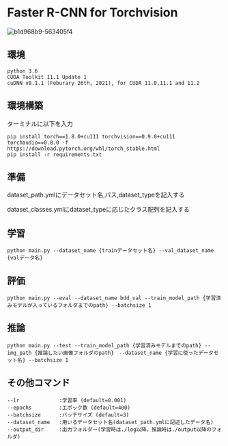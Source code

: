 # Faster R-CNN for Torchvision

![b1d968b9-563405f4](https://user-images.githubusercontent.com/63311737/165238247-60c27db4-b3d7-46a1-9e31-a8513c4e088f.jpg)


## 環境
```
python 3.6
CUDA Toolkit 11.1 Update 1
cuDNN v8.1.1 (Feburary 26th, 2021), for CUDA 11.0,11.1 and 11.2
```

## 環境構築

ターミナルに以下を入力
```
pip install torch==1.8.0+cu111 torchvision==0.9.0+cu111 torchaudio==0.8.0 -f https://download.pytorch.org/whl/torch_stable.html
pip install -r requirements.txt
```




## 準備

dataset_path.ymlにデータセット名,パス,dataset_typeを記入する

dataset_classes.ymlにdataset_typeに応じたクラス配列を記入する


## 学習
```
python main.py --dataset_name {trainデータセット名} --val_dataset_name　{valデータ名}
```


## 評価
```
python main.py --eval --dataset_name bdd_val --train_model_path {学習済みモデルが入っているフォルダまでのpath} --batchsize 1
```

## 推論
```
python main.py --test --train_model_path {学習済みモデルまでのpath} --img_path {推論したい画像フォルダのpath}　--dataset_name {学習に使ったデータセット名} --batchsize 1
```


## その他コマンド
```
--lr             :学習率 (default=0.001)
--epochs         :エポック数 (default=400)
--batchsize      :バッチサイズ (default=3)
--dataset_name   :用いるデータセット名(dataset_path.ymlに記述したデータ名)
--output_dir     :出力フォルダー(学習時は./log以降，推論時は./output以降のフォルダ)
```


